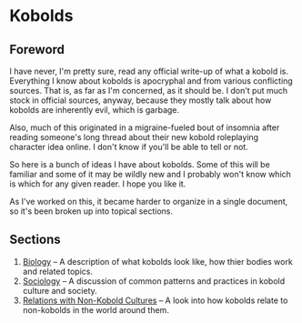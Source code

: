 # Kobolds

## Foreword

I have never, I'm pretty sure, read any official write-up of what a kobold is.
Everything I know about kobolds is apocryphal and from various conflicting
sources. That is, as far as I'm concerned, as it should be. I don't put much
stock in official sources, anyway, because they mostly talk about how kobolds
are inherently evil, which is garbage.

Also, much of this originated in a migraine-fueled bout of insomnia after
reading someone's long thread about their new kobold roleplaying character idea
online. I don't know if you'll be able to tell or not.

So here is a bunch of ideas I have about kobolds. Some of this will be familiar
and some of it may be wildly new and I probably won't know which is which for
any given reader. I hope you like it.

As I've worked on this, it became harder to organize in a single document, so
it's been broken up into topical sections.


## Sections

1. [Biology](./biology.md) – A description of what kobolds look like, how thier
   bodies work and related topics.
1. [Sociology](./sociology.md) – A discussion of common patterns and practices
   in kobold culture and society.
1. [Relations with Non-Kobold Cultures](./non-kobolds.md) – A look into how kobolds
   relate to non-kobolds in the world around them.
